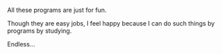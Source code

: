 All these programs are just for fun.

Though they are easy jobs, I feel happy because I can do such things by programs by studying.

Endless...

